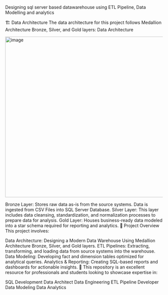 
Designing sql server based datawarehouse using ETL Pipeline, Data Modelling and analytics

🏗️ Data Architecture
The data architecture for this project follows Medallion Architecture Bronze, Silver, and Gold layers: Data Architecture

<img width="989" height="515" alt="image" src="https://github.com/user-attachments/assets/aecebe60-8fb6-4f1e-a121-50c4a53632f1" />



Bronze Layer: Stores raw data as-is from the source systems. Data is ingested from CSV Files into SQL Server Database.
Silver Layer: This layer includes data cleansing, standardization, and normalization processes to prepare data for analysis.
Gold Layer: Houses business-ready data modeled into a star schema required for reporting and analytics.
📖 Project Overview
This project involves:

Data Architecture: Designing a Modern Data Warehouse Using Medallion Architecture Bronze, Silver, and Gold layers.
ETL Pipelines: Extracting, transforming, and loading data from source systems into the warehouse.
Data Modeling: Developing fact and dimension tables optimized for analytical queries.
Analytics & Reporting: Creating SQL-based reports and dashboards for actionable insights.
🎯 This repository is an excellent resource for professionals and students looking to showcase expertise in:

SQL Development
Data Architect
Data Engineering
ETL Pipeline Developer
Data Modeling
Data Analytics


